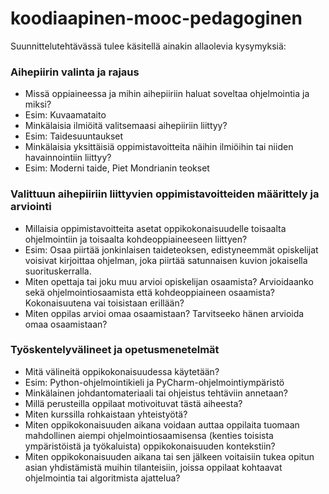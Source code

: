# koodiaapinen-mooc-pedagoginen

Suunnittelutehtävässä tulee käsitellä ainakin allaolevia kysymyksiä:

### Aihepiirin valinta ja rajaus ###

* Missä oppiaineessa ja mihin aihepiiriin haluat soveltaa ohjelmointia ja miksi?
 * Esim: Kuvaamataito
* Minkälaisia ilmiöitä valitsemaasi aihepiiriin liittyy?
 * Esim: Taidesuuntaukset
 * Minkälaisia yksittäisiä oppimistavoitteita näihin ilmiöihin tai niiden havainnointiin liittyy?
 * Esim: Moderni taide, Piet Mondrianin teokset
### Valittuun aihepiiriin liittyvien oppimistavoitteiden määrittely ja arviointi ###
 * Millaisia oppimistavoitteita asetat oppikokonaisuudelle toisaalta ohjelmointiin ja toisaalta kohdeoppiaineeseen liittyen?
  * Esim: Osaa piirtää jonkinlaisen taideteoksen, edistyneemmät opiskelijat voisivat kirjoittaa ohjelman, joka piirtää satunnaisen kuvion jokaisella suorituskerralla.
 * Miten opettaja tai joku muu arvioi opiskelijan osaamista? Arvioidaanko sekä ohjelmointiosaamista että kohdeoppiaineen osaamista? Kokonaisuutena vai toisistaan erillään?
 * Miten oppilas arvioi omaa osaamistaan? Tarvitseeko hänen arvioida omaa osaamistaan?
### Työskentelyvälineet ja opetusmenetelmät ###
* Mitä välineitä oppikokonaisuudessa käytetään?
 * Esim: Python-ohjelmointikieli ja PyCharm-ohjelmointiympäristö
* Minkälainen johdantomateriaali tai ohjeistus tehtäviin annetaan?
* Millä perusteilla oppilaat motivoituvat tästä aiheesta?
* Miten kurssilla rohkaistaan yhteistyötä?
* Miten oppikokonaisuuden aikana voidaan auttaa oppilaita tuomaan mahdollinen aiempi ohjelmointiosaamisensa (kenties toisista ympäristöistä ja työkaluista) oppikokonaisuuden kontekstiin?
* Miten oppikokonaisuuden aikana tai sen jälkeen voitaisiin tukea opitun asian yhdistämistä muihin tilanteisiin, joissa oppilaat kohtaavat ohjelmointia tai algoritmista ajattelua?
